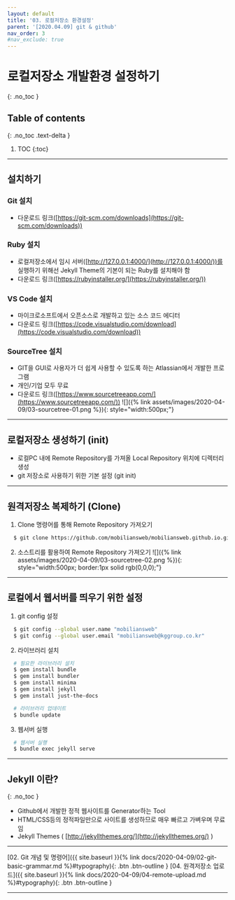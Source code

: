 ```yaml
---
layout: default
title: '03. 로컬저장소 환경설정'
parent: '[2020.04.09] git & github'
nav_order: 3
#nav_exclude: true
---
```


# 로컬저장소 개발환경 설정하기
{: .no_toc }

## Table of contents
{: .no_toc .text-delta }

1. TOC
{:toc}

---

## 설치하기

### Git 설치
 - 다운로드 링크([https://git-scm.com/downloads](https://git-scm.com/downloads))

### Ruby 설치
 - 로컬저장소에서 임시 서버([http://127.0.0.1:4000/](http://127.0.0.1:4000/))를 실행하기 위해선 Jekyll Theme의 기본이 되는 Ruby를 설치해야 함
 - 다운로드 링크([https://rubyinstaller.org/](https://rubyinstaller.org/))

### VS Code 설치
 - 마이크로소프트에서 오픈소스로 개발하고 있는 소스 코드 에디터
 - 다운로드 링크([https://code.visualstudio.com/download](https://code.visualstudio.com/download))

### SourceTree 설치
 - GIT을 GUI로 사용자가 더 쉽게 사용할 수 있도록 하는 Atlassian에서 개발한 프로그램
 - 개인/기업 모두 무료
 - 다운로드 링크([https://www.sourcetreeapp.com/](https://www.sourcetreeapp.com/))
  ![]({% link assets/images/2020-04-09/03-sourcetree-01.png %}){: style="width:500px;"}


---

## 로컬저장소 생성하기 (init)
 - 로컬PC 내에 Remote Repository를 가져올 Local Repository 위치에 디렉터리 생성
 - git 저장소로 사용하기 위한 기본 설정 (git init)

---

## 원격저장소 복제하기 (Clone)
1. Clone 명령어를 통해 Remote Repository 가져오기
  ```bash
    $ git clone https://github.com/mobiliansweb/mobiliansweb.github.io.git
  ```
2. 소스트리를 활용하여 Remote Repository 가져오기
  ![]({% link assets/images/2020-04-09/03-sourcetree-02.png %}){: style="width:500px; border:1px solid rgb(0,0,0);"}

---

## 로컬에서 웹서버를 띄우기 위한 설정
1. git config 설정
  ```bash
    $ git config --global user.name "mobiliansweb"
    $ git config --global user.email "mobiliansweb@kggroup.co.kr"
  ```

2. 라이브러리 설치
  ```bash
    # 필요한 라이브러리 설치
    $ gem install bundle
    $ gem install bundler
    $ gem install minima
    $ gem install jekyll
    $ gem install just-the-docs

    # 라이브러리 업데이트
    $ bundle update
  ```

3. 웹서버 실행
  ```bash
    # 웹서버 실행
    $ bundle exec jekyll serve
  ```
---

## Jekyll 이란?
{: .no_toc }
 - Github에서 개발한 정적 웹사이트를 Generator하는 Tool
 - HTML/CSS등의 정적파일만으로 사이트를 생성하므로 매우 빠르고 가벼우며 무료임
 - Jekyll Themes ( [http://jekyllthemes.org/](http://jekyllthemes.org/) )

---

[02. Git 개념 및 명령어]({{ site.baseurl }}{% link docs/2020-04-09/02-git-basic-grammar.md %}#typography){: .btn .btn-outline }
[04. 원격저장소 업로드]({{ site.baseurl }}{% link docs/2020-04-09/04-remote-upload.md %}#typography){: .btn .btn-outline }

---